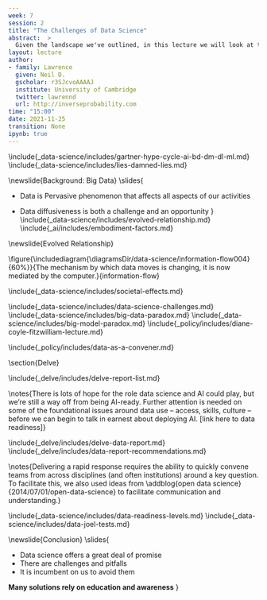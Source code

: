 ```yaml
---
week: 7
session: 2
title: "The Challenges of Data Science"
abstract:  >
  Given the landscape we've outlined, in this lecture we will look at the challenges of deploying data science solutions in practice. We categorize them into three groups.
layout: lecture
author:
- family: Lawrence
  given: Neil D.
  gscholar: r3SJcvoAAAAJ
  institute: University of Cambridge
  twitter: lawrennd
  url: http://inverseprobability.com
time: "15:00"
date: 2021-11-25
transition: None
ipynb: true
---
```


\include{_data-science/includes/gartner-hype-cycle-ai-bd-dm-dl-ml.md}
\include{_data-science/includes/lies-damned-lies.md}

\newslide{Background: Big Data}
\slides{
* Data is Pervasive phenomenon that affects all aspects of our activities

* Data diffusiveness is both a challenge and an opportunity
}
\include{_data-science/includes/evolved-relationship.md}
\include{_ai/includes/embodiment-factors.md}

\newslide{Evolved Relationship}

\figure{\includediagram{\diagramsDir/data-science/information-flow004}{60%}}{The mechanism by which data moves is changing, it is now mediated by the computer.}{information-flow}

\include{_data-science/includes/societal-effects.md}

\include{_data-science/includes/data-science-challenges.md}
\include{_data-science/includes/big-data-paradox.md}
\include{_data-science/includes/big-model-paradox.md}
\include{_policy/includes/diane-coyle-fitzwilliam-lecture.md}

\include{_policy/includes/data-as-a-convener.md}

\section{Delve}

\include{_delve/includes/delve-report-list.md}

\notes{There is lots of hope for the role data science and AI could play, but we’re still a way off from being AI-ready. Further attention is needed on some of the foundational issues around data use – access, skills, culture – before we can begin to talk in earnest about deploying AI. [link here to data readiness]}

\include{_delve/includes/delve-data-report.md}
\include{_delve/includes/data-report-recommendations.md}

\notes{Delivering a rapid response requires the ability to quickly convene teams from across disciplines (and often institutions) around a key question. To facilitate this, we also used ideas from \addblog{open data science}{2014/07/01/open-data-science} to facilitate communication and understanding.}

\include{_data-science/includes/data-readiness-levels.md}
\include{_data-science/includes/data-joel-tests.md}


\newslide{Conclusion}
\slides{
* Data science offers a great deal of promise
* There are challenges and pitfalls
* It is incumbent on us to avoid them

**Many solutions rely on education and awareness**
}
